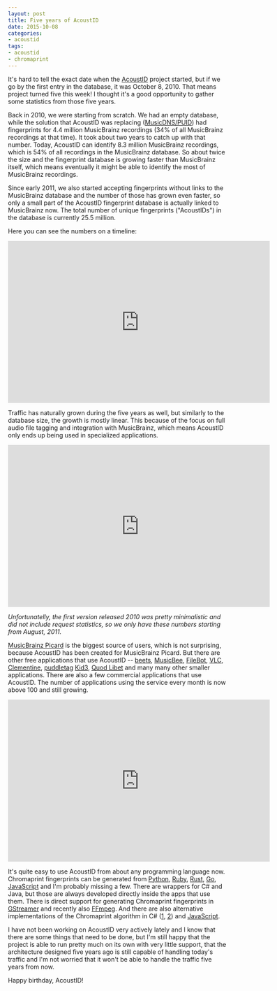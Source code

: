 ```yaml
---
layout: post
title: Five years of AcoustID
date: 2015-10-08
categories:
- acoustid
tags:
- acoustid
- chromaprint
---
```


It's hard to tell the exact date when the [AcoustID](https://acoustid.org/) project started, but if we go by the
first entry in the database, it was October 8, 2010. That means project turned five this week!
I thought it's a good opportunity to gather some statistics from those five years.

Back in 2010, we were starting from scratch. We had an empty database, while the solution that AcoustID was
replacing ([MusicDNS/PUID](https://wiki.musicbrainz.org/Fingerprinting#PUID)) had fingerprints for 4.4 million
MusicBrainz recordings (34% of all MusicBrainz recordings at that time).
It took about two years to catch up with that number.
Today, AcoustID can identify 8.3 million MusicBrainz recordings, which is 54% of all recordings in the MusicBrainz
database. So about twice the size and the fingerprint database is growing faster than MusicBrainz itself, which means
eventually it might be able to identify the most of MusicBrainz recordings.

Since early 2011, we also started accepting fingerprints without links to the MusicBrainz database and
the number of those has grown even faster, so only a small part of the AcoustID fingerprint database
is actually linked to MusicBrainz now. The total number of unique fingerprints ("AcoustIDs") in the database is currently 25.5 million.

Here you can see the numbers on a timeline:

<iframe width="600" height="371" seamless frameborder="0" scrolling="no" src="https://docs.google.com/spreadsheets/d/1EsL3v8k5F4DO8yhiiC-uWFTRF_xqTLU5lSbhY7HSI28/pubchart?oid=532574002&amp;format=interactive"></iframe>

Traffic has naturally grown during the five years as well, but similarly to the database size, the growth is mostly linear.
This because of the focus on full audio file tagging and integration with MusicBrainz, which means AcoustID only ends up being used in specialized applications.

<iframe width="600" height="371" seamless frameborder="0" scrolling="no" src="https://docs.google.com/spreadsheets/d/1EsL3v8k5F4DO8yhiiC-uWFTRF_xqTLU5lSbhY7HSI28/pubchart?oid=1788537123&amp;format=interactive"></iframe>

*Unfortunatelly, the first version released 2010 was pretty minimalistic and did not include request statistics, so we only have these numbers starting from August, 2011.*

[MusicBrainz Picard](https://picard.musicbrainz.org/) is the biggest source of users, which is not surprising, because AcoustID has been created for MusicBrainz Picard.
But there are other free applications that use AcoustID -- [beets](http://beets.radbox.org/), [MusicBee](http://getmusicbee.com/), [FileBot](http://www.filebot.net/),
[VLC](http://www.videolan.org/), [Clementine](https://www.clementine-player.org/), [puddletag](http://puddletag.sourceforge.net/)
[Kid3](http://kid3.sourceforge.net/), [Quod Libet](https://quodlibet.readthedocs.org/en/latest/) and many many other smaller applications.
There are also a few commercial applications that use AcoustID. The number of applications using the service every month is now above 100 and still growing.

<iframe width="600" height="371" seamless frameborder="0" scrolling="no" src="https://docs.google.com/spreadsheets/d/1EsL3v8k5F4DO8yhiiC-uWFTRF_xqTLU5lSbhY7HSI28/pubchart?oid=210337696&amp;format=interactive"></iframe>

It's quite easy to use AcoustID from about any programming language now.
Chromaprint fingerprints can be generated from [Python](https://github.com/sampsyo/pyacoustid), [Ruby](https://github.com/TMXCredit/chromaprint), [Rust](https://github.com/jameshurst/rust-chromaprint), [Go](https://github.com/go-fingerprint/gochroma), [JavaScript](https://github.com/parshap/node-fpcalc) and I'm probably missing a few.
There are wrappers for C# and Java, but those are always developed directly inside the apps that use them.
There is direct support for generating Chromaprint fingerprints in [GStreamer](http://cgit.freedesktop.org/gstreamer/gst-plugins-bad/tree/ext/chromaprint/gstchromaprint.c) and recently also [FFmpeg](https://www.ffmpeg.org/ffmpeg-formats.html#chromaprint-1).
And there are also alternative implementations of the Chromaprint algorithm in C# ([1](https://github.com/wo80/AcoustID.NET), [2](https://github.com/zsoltsajben/NChromaprint)) and [JavaScript](https://github.com/bjjb/chromaprint.js).

I have not been working on AcoustID very actively lately and I know that there are some things that need to be done,
but I'm still happy that the project is able to run pretty much on its own with very little support, that the architecture
designed five years ago is still capable of handling today's traffic and I'm not worried that it won't be able to
handle the traffic five years from now.

Happy birthday, AcoustID!
